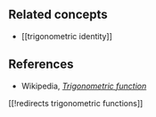 
## Related concepts

* [[trigonometric identity]]

## References

* Wikipedia, _[Trigonometric function](https://en.wikipedia.org/wiki/Trigonometric_functions)_

[[!redirects trigonometric functions]]